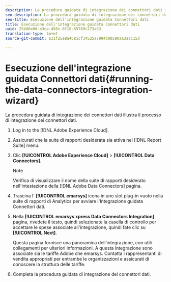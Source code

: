 ```yaml
---
description: La procedura guidata di integrazione dei connettori dati illustra il processo di integrazione dei connettori dati.
seo-description: La procedura guidata di integrazione dei connettori dati illustra il processo di integrazione dei connettori dati.
seo-title: Esecuzione dell'integrazione guidata Connettori dati
title: Esecuzione dell'integrazione guidata Connettori dati
uuid: 25480e0d-e3ca-458c-8f18-65789c273a33
translation-type: tm+mt
source-git-commit: a31f25e8a4681cf34525a7994b00580aa3aac15d

---
```



# Esecuzione dell'integrazione guidata Connettori dati{#running-the-data-connectors-integration-wizard}

La procedura guidata di integrazione dei connettori dati illustra il processo di integrazione dei connettori dati.

1. Log in to the [!DNL Adobe Experience Cloud].
1. Assicurati che la suite di rapporti desiderata sia attiva nel [!DNL Report Suite] menu.
1. Clic **[!UICONTROL Adobe Experience Cloud]** &gt; **[!UICONTROL Data Connectors]**.

   >[!NOTE]
   >
   >Verifica di visualizzare il nome della suite di rapporti desiderato nell'intestazione della [!DNL Adobe Data Connectors] pagina.

1. Trascina l' **[!UICONTROL emarsys]** icona in uno slot plug-in vuoto nella suite di rapporti di Analytics per avviare l'Integrazione guidata Connettori dati.
1. Nella **[!UICONTROL emarsys xpress Data Connectors Integration]** pagina, rivedete il testo, quindi selezionate la casella di controllo per accettare le spese associate all'integrazione, quindi fate clic su **[!UICONTROL Next]**.

   Questa pagina fornisce una panoramica dell’integrazione, con utili collegamenti per ulteriori informazioni. A questa integrazione sono associate sia le tariffe Adobe che emarsys. Contatta i rappresentanti di vendita appropriati per entrambe le organizzazioni e assicurati di conoscere la struttura delle tariffe.
1. Completa la procedura guidata di integrazione dei connettori dati.
